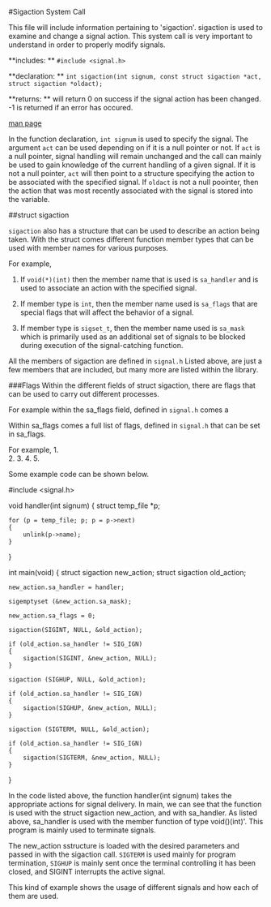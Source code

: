 #Sigaction System Call


This file will include information pertaining to 'sigaction'. sigaction is used to examine and change a signal action. This system call is very important to understand in order to properly modify signals.


**includes: ** `#include <signal.h>`

**declaration: ** `int sigaction(int signum, const struct sigaction *act, struct sigaction *oldact);`

**returns: ** will return 0 on success if the signal action has been changed. -1 is returned if an error has occured. 

[man page](http://man7.org/linux/man-pages/man2/sigaction.2.html)


In the function declaration, `int signum` is used to specify the signal. 
The argument `act` can be used depending on if it is a null pointer or not. If `act` is a null pointer, signal handling will remain unchanged and the call can mainly be used to gain knowledge of the current handling of a given signal. If it is not a null pointer, `act` will then point to a structure specifying the action to be associated with the specified signal. If `oldact` is not a null poointer, then the action that was most recently associated with the signal is stored into the variable.


##struct sigaction

`sigaction` also has a structure that can be used to describe an action being taken. With the struct comes different function member types that can be used with member names for various purposes.

For example,
1. If `void(*)(int)` then the member name that is used is `sa_handler` and is used to associate an action with the specified signal. 

2. If member type is `int`, then the member name used is `sa_flags` that are special flags that will affect the behavior of a signal. 

3. If member type is `sigset_t`, then the member name used is `sa_mask` which is primarily used as an additional set of signals to be blocked during execution of the signal-catching function. 


All the members of sigaction are defined in `signal.h` Listed above, are just a few members that are included, but many more are listed within the library.


###Flags
Within the different fields of struct sigaction, there are flags that can be used to carry out different processes. 

For example within the sa_flags field, defined in `signal.h` comes a 


Within sa_flags comes a full list of flags, defined in `signal.h` that can be set in sa_flags. 

For example,
1.  
2. 
3. 
4. 
5.  
 

Some example code can be shown below.

#include <signal.h>

void handler(int signum)
{
	struct temp_file *p;

	for (p = temp_file; p; p = p->next)
	{
		unlink(p->name);
	}
}

int main(void)
{
	struct sigaction new_action;
	struct sigaction old_action;

	new_action.sa_handler = handler;

	sigemptyset (&new_action.sa_mask);

	new_action.sa_flags = 0;

	sigaction(SIGINT, NULL, &old_action);

	if (old_action.sa_handler != SIG_IGN)
	{
		sigaction(SIGINT, &new_action, NULL);
	}

	sigaction (SIGHUP, NULL, &old_action);

	if (old_action.sa_handler != SIG_IGN)
	{
		sigaction(SIGHUP, &new_action, NULL);
	}

	sigaction (SIGTERM, NULL, &old_action);

	if (old_action.sa_handler != SIG_IGN)
	{
		sigaction(SIGTERM, &new_action, NULL);
	}
}

In the code listed above, the function handler(int signum) takes the appropriate actions for signal delivery. In main, we can see that the function is used with the struct sigaction new_action, and with sa_handler. As listed above, sa_handler is used with the member function of type void()(int)'. This program is mainly used to terminate signals.

The new_action sstructure is loaded with the desired parameters and passed in with the sigaction call. `SIGTERM` is used mainly for program termination, `SIGHUP` is mainly sent once the terminal controlling it has been closed, and SIGINT interrupts the active signal.

This kind of example shows the usage of different signals and how each of them are used.

